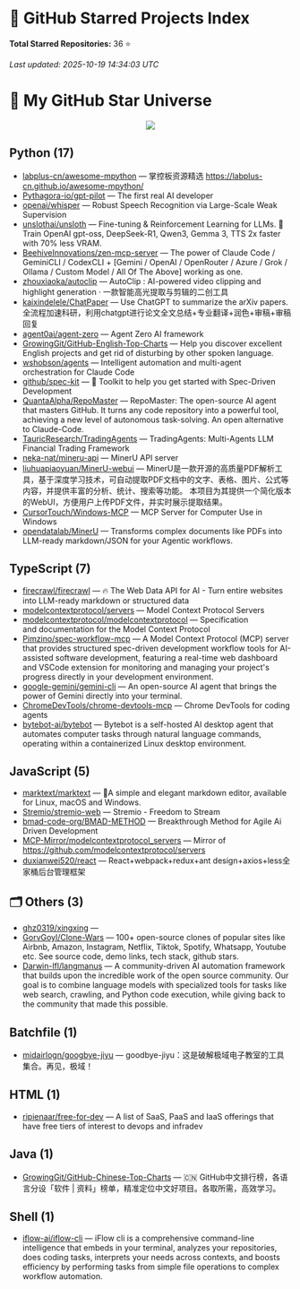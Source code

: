# 🌟 GitHub Starred Projects Index
**Total Starred Repositories:** 36 ⭐

_Last updated: 2025-10-19 14:34:03 UTC_
# 🌟 My GitHub Star Universe
<p align="center">
  <img src="https://capsule-render.vercel.app/api?type=waving&color=0:FFD700,100:FFAE42&height=180&text=⭐%20My%20Starred%20Repos%20⭐&fontSize=36" />
</p>

## Python (17)
- [labplus-cn/awesome-mpython](https://github.com/labplus-cn/awesome-mpython) — 掌控板资源精选 https://labplus-cn.github.io/awesome-mpython/
- [Pythagora-io/gpt-pilot](https://github.com/Pythagora-io/gpt-pilot) — The first real AI developer
- [openai/whisper](https://github.com/openai/whisper) — Robust Speech Recognition via Large-Scale Weak Supervision
- [unslothai/unsloth](https://github.com/unslothai/unsloth) — Fine-tuning & Reinforcement Learning for LLMs. 🦥 Train OpenAI gpt-oss, DeepSeek-R1, Qwen3, Gemma 3, TTS 2x faster with 70% less VRAM.
- [BeehiveInnovations/zen-mcp-server](https://github.com/BeehiveInnovations/zen-mcp-server) — The power of Claude Code / GeminiCLI / CodexCLI + [Gemini / OpenAI / OpenRouter / Azure / Grok / Ollama / Custom Model / All Of The Above] working as one.
- [zhouxiaoka/autoclip](https://github.com/zhouxiaoka/autoclip) — AutoClip : AI-powered video clipping and highlight generation · 一款智能高光提取与剪辑的二创工具
- [kaixindelele/ChatPaper](https://github.com/kaixindelele/ChatPaper) — Use ChatGPT to summarize the arXiv papers. 全流程加速科研，利用chatgpt进行论文全文总结+专业翻译+润色+审稿+审稿回复
- [agent0ai/agent-zero](https://github.com/agent0ai/agent-zero) — Agent Zero AI framework
- [GrowingGit/GitHub-English-Top-Charts](https://github.com/GrowingGit/GitHub-English-Top-Charts) — Help you discover excellent English projects and get rid of disturbing by other spoken language.
- [wshobson/agents](https://github.com/wshobson/agents) — Intelligent automation and multi-agent orchestration for Claude Code
- [github/spec-kit](https://github.com/github/spec-kit) — 💫 Toolkit to help you get started with Spec-Driven Development
- [QuantaAlpha/RepoMaster](https://github.com/QuantaAlpha/RepoMaster) — RepoMaster: The open-source AI agent that masters GitHub. It turns any code repository into a powerful tool, achieving a new level of autonomous task-solving. An open alternative to Claude-Code.
- [TauricResearch/TradingAgents](https://github.com/TauricResearch/TradingAgents) — TradingAgents: Multi-Agents LLM Financial Trading Framework
- [neka-nat/mineru-api](https://github.com/neka-nat/mineru-api) — MinerU API server
- [liuhuapiaoyuan/MinerU-webui](https://github.com/liuhuapiaoyuan/MinerU-webui) — MinerU是一款开源的高质量PDF解析工具，基于深度学习技术，可自动提取PDF文档中的文字、表格、图片、公式等内容，并提供丰富的分析、统计、搜索等功能。 本项目为其提供一个简化版本的WebUI，方便用户上传PDF文件，并实时展示提取结果。
- [CursorTouch/Windows-MCP](https://github.com/CursorTouch/Windows-MCP) — MCP Server for Computer Use in Windows
- [opendatalab/MinerU](https://github.com/opendatalab/MinerU) — Transforms complex documents like PDFs into LLM-ready markdown/JSON for your Agentic workflows.

## TypeScript (7)
- [firecrawl/firecrawl](https://github.com/firecrawl/firecrawl) — 🔥 The Web Data API for AI - Turn entire websites into LLM-ready markdown or structured data
- [modelcontextprotocol/servers](https://github.com/modelcontextprotocol/servers) — Model Context Protocol Servers
- [modelcontextprotocol/modelcontextprotocol](https://github.com/modelcontextprotocol/modelcontextprotocol) — Specification and documentation for the Model Context Protocol
- [Pimzino/spec-workflow-mcp](https://github.com/Pimzino/spec-workflow-mcp) — A Model Context Protocol (MCP) server that provides structured spec-driven development workflow tools for AI-assisted software development, featuring a real-time web dashboard and VSCode extension for monitoring and managing your project's progress directly in your development environment.
- [google-gemini/gemini-cli](https://github.com/google-gemini/gemini-cli) — An open-source AI agent that brings the power of Gemini directly into your terminal.
- [ChromeDevTools/chrome-devtools-mcp](https://github.com/ChromeDevTools/chrome-devtools-mcp) — Chrome DevTools for coding agents
- [bytebot-ai/bytebot](https://github.com/bytebot-ai/bytebot) — Bytebot is a self-hosted AI desktop agent that automates computer tasks through natural language commands, operating within a containerized Linux desktop environment.

## JavaScript (5)
- [marktext/marktext](https://github.com/marktext/marktext) — 📝A simple and elegant markdown editor, available for Linux, macOS and Windows.
- [Stremio/stremio-web](https://github.com/Stremio/stremio-web) — Stremio - Freedom to Stream
- [bmad-code-org/BMAD-METHOD](https://github.com/bmad-code-org/BMAD-METHOD) — Breakthrough Method for Agile Ai Driven Development
- [MCP-Mirror/modelcontextprotocol_servers](https://github.com/MCP-Mirror/modelcontextprotocol_servers) — Mirror of https://github.com/modelcontextprotocol/servers
- [duxianwei520/react](https://github.com/duxianwei520/react) — React+webpack+redux+ant design+axios+less全家桶后台管理框架

## 🗂️ Others (3)
- [ghz0319/xingxing](https://github.com/ghz0319/xingxing) — 
- [GorvGoyl/Clone-Wars](https://github.com/GorvGoyl/Clone-Wars) — 100+ open-source clones of popular sites like Airbnb, Amazon, Instagram, Netflix, Tiktok, Spotify, Whatsapp, Youtube etc. See source code, demo links, tech stack, github stars.
- [Darwin-lfl/langmanus](https://github.com/Darwin-lfl/langmanus) — A community-driven AI automation framework that builds upon the incredible work of the open source community. Our goal is to combine language models with specialized tools for tasks like web search, crawling, and Python code execution, while giving back to the community that made this possible.

## Batchfile (1)
- [midairlogn/googbye-jiyu](https://github.com/midairlogn/googbye-jiyu) — goodbye-jiyu：这是破解极域电子教室的工具集合。再见，极域！

## HTML (1)
- [ripienaar/free-for-dev](https://github.com/ripienaar/free-for-dev) — A list of SaaS, PaaS and IaaS offerings that have free tiers of interest to devops and infradev

## Java (1)
- [GrowingGit/GitHub-Chinese-Top-Charts](https://github.com/GrowingGit/GitHub-Chinese-Top-Charts) — :cn: GitHub中文排行榜，各语言分设「软件 | 资料」榜单，精准定位中文好项目。各取所需，高效学习。

## Shell (1)
- [iflow-ai/iflow-cli](https://github.com/iflow-ai/iflow-cli) — iFlow cli is a comprehensive command-line intelligence that embeds in your terminal, analyzes your repositories, does coding tasks, interprets your needs across contexts, and boosts efficiency by performing tasks from simple file operations to complex workflow automation.


